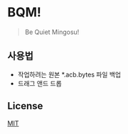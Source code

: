 # BQM!
> Be Quiet Mingosu!

## 사용법
* 작업하려는 원본 *.acb.bytes 파일 백업
* 드래그 앤드 드롭

## License
[MIT](https://github.com/KOZ39/BQM-/blob/master/LICENSE)